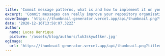 ```yaml
---
title: 'Commit message patterns, what is and how to implement it on your project'
excerpt: 'Commit messages can really improve your repository organization, observation and standards, today we will learn on how to implement them the right (and automated) way.'
coverImage: 'https://thumbnail-generator.vercel.app/api/thumbnail.png?title=**Commit%20messages**%20in%20git&images=https://cdn.worldvectorlogo.com/logos/gitignoreio-1.svg'
date: '2020-12-16T13:58:07.322Z'
author:
  name: Lucas Henrique
  picture: '/assets/blog/authors/luk3skyw4lker.jpg'
ogImage:
  url: 'https://thumbnail-generator.vercel.app/api/thumbnail.png?title=**Commit%20messages**%20in%20git&images=https://cdn.worldvectorlogo.com/logos/gitignoreio-1.svg'
---
```

